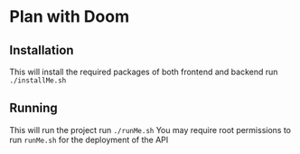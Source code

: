 # Plan with Doom

## Installation

This will install the required packages of both frontend and backend
    run `./installMe.sh`

## Running

This will run the project
    run `./runMe.sh`
You may require root permissions to run `runMe.sh` for the deployment of the API